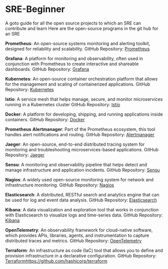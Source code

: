 # SRE-Beginner
A goto guide for all the open source projects to which an SRE can contribute and learn
Here are the open-source programs in the git hub for an SRE 

**Prometheus**: An open-source systems monitoring and alerting toolkit, designed for reliability and scalability.
GitHub Repository: [Prometheus](https://github.com/prometheus/prometheus)

**Grafana**: A platform for monitoring and observability, often used in conjunction with Prometheus to create interactive and shareable dashboards.
GitHub Repository: [Grafana](https://github.com/grafana/grafana)

**Kubernetes**: An open-source container orchestration platform that allows for the management and scaling of containerized applications.
GitHub Repository: [Kubernetes](https://github.com/kubernetes/kubernetes)

**Istio**: A service mesh that helps manage, secure, and monitor microservices running in a Kubernetes cluster
GitHub Repository: [Istio](https://github.com/istio/istio)

**Docker**: A platform for developing, shipping, and running applications inside containers.
GitHub Repository: [Docker](https://github.com/docker/docker)

**Prometheus** **Alertmanager**: Part of the Prometheus ecosystem, this tool handles alert notifications and routing.
GitHub Repository: [Alertmanager](https://github.com/prometheus/alertmanager)

**Jaeger**: An open-source, end-to-end distributed tracing system for monitoring and troubleshooting microservices-based applications.
GitHub Repository: [Jaeger](https://github.com/jaegertracing/jaeger)

**Sensu**: A monitoring and observability pipeline that helps detect and manage infrastructure and application incidents.
GitHub Repository: [Sensu](https://github.com/sensu/sensu)

**Nagios**: A widely used open-source monitoring system for network and infrastructure monitoring.
GitHub Repository: [Nagios](https://github.com/NagiosEnterprises/nagioscore)

**Elasticsearch**: A distributed, RESTful search and analytics engine that can be used for log and event data analysis.
GitHub Repository: [Elasticsearch](https://github.com/elastic/elasticsearch)

**Kibana**: A data visualization and exploration tool that works in conjunction with Elasticsearch to visualize logs and time-series data.
GitHub Repository: [Kibana](https://github.com/elastic/kibana)

**OpenTelemetry**: An observability framework for cloud-native software, which provides APIs, libraries, agents, and instrumentation to capture distributed traces and metrics.
GitHub Repository: [OpenTelemetry](https://github.com/open-telemetry/opentelemetry)

**Terraform**: An infrastructure as code (IaC) tool that allows you to define and provision infrastructure in a declarative configuration.
GitHub Repository: [Terraform](https://github.com/hashicorp/terraform)https://github.com/hashicorp/terraform
